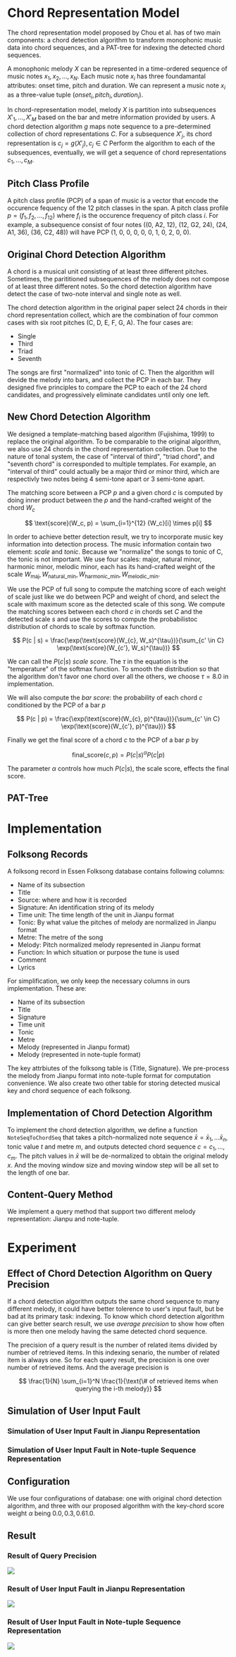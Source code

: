 # Chord Representation Model

The chord representation model proposed by Chou et al. has of two main components: a chord detection algorithm to transform monophonic music data into chord sequences, and a PAT-tree for indexing the detected chord sequences.

A monophonic melody $X$ can be represented in a time-ordered sequence of music notes $x_1, x_2, \ldots, x_N$. Each music note $x_i$ has three foundamantal attributes: onset time, pitch and duration. We can represent a music note $x_i$ as a three-value tuple $(onset_i, pitch_i, duration_i)$.

In chord-representation model, melody $X$ is partition into subsequences $X'_1, \ldots, X'_M$ based on the bar and metre information provided by users. A chord detection algorithm $g$ maps note sequence to a pre-determined collection of chord representations $C$. For a subsequence $X'_j$, its chord representation is $c_j = g(X'_j), c_j \in C$ Perform the algorithm to each of the subsequences, eventually, we will get a sequence of chord representations $c_1, \ldots, c_M$.

## Pitch Class Profile

A pitch class profile (PCP) of a span of music is a vector that encode the occurence fequency of the 12 pitch classes in the span. A pitch class profile $p = (f_1, f_2, \ldots, f_{12})$ where $f_i$ is the occurence frequency of pitch class $i$. For example, a subsequence consist of four notes ((0, A2, 12), (12, G2, 24), (24, A1, 36), (36, C2, 48)) will have PCP (1, 0, 0, 0, 0, 0, 1, 0, 2, 0, 0).

## Original Chord Detection Algorithm

A chord is a musical unit consisting of at least three different pitches. Sometimes, the parititioned subsequences of the melody does not compose of at least three different notes. So the chord detection algorithm have detect the case of two-note interval and single note as well.

The chord detection algorithm in the original paper select 24 chords in their chord representation collect, which are the combination of four common cases with six root pitches (C, D, E, F, G, A). The four cases are:

- Single
- Third
- Triad
- Seventh


The songs are first "normalized" into tonic of C. Then the algorithm will devide the melody into bars, and collect the PCP in each bar. They designed five principles to compare the PCP to each of the 24 chord candidates, and progressively eliminate candidates until only one left.

## New Chord Detection Algorithm

We designed a template-matching based algorithm (Fujishima, 1999) to replace the original algorithm. To be comparable to the original algorithm, we also use 24 chords in the chord representation collection. Due to the nature of tonal system, the case of "interval of third", "triad chord", and "seventh chord" is corresponded to multiple templates. For example, an "interval of third" could actually be a major third or minor third, which are respectivly two notes being 4 semi-tone apart or 3 semi-tone apart. 

The matching score between a PCP $p$ and a given chord $c$ is computed by doing inner product between the $p$ and the hand-crafted weight of the chord $W_c$

$$
\text{score}(W_c, p) = \sum_{i=1}^{12} {W_c}[i] \times p[i]
$$

In order to achieve better detection result, we try to incorporate music key information into detection process. The music information contain two element: *scale* and *tonic*. Because we "normalize" the songs to tonic of C, the tonic is not important. We use four scales: major, natural minor, harmonic minor, melodic minor, each has its hand-crafted weight of the scale $W_{\text{maj}}, W_{\text{natural\_min}}, W_{\text{harmonic\_min}}, W_{\text{melodic\_min}}$.

We use the PCP of full song to compute the matching score of each weight of scale just like we do between PCP and weight of chord, and select the scale with maximum score as the detected scale of this song. We compute the matching scores between each chord $c$ in chords set $C$ and the detected scale $s$ and use the scores to compute the probabilistoc distribution of chords to scale by softmax function.

$$
P(c | s) = \frac{\exp(\text{score}(W_{c}, W_s)^{\tau})}{\sum_{c' \in C} \exp(\text{score}(W_{c'}, W_s)^{\tau})}
$$

We can call the $P(c | s)$ *scale score*. The $\tau$ in the equation is the "temperature" of the softmax function. To smooth the distribution so that the algorithm don't favor one chord over all the others, we choose $\tau = 8.0$ in implementation.

We will also compute the *bar score*: the probability of each chord $c$ conditioned by the PCP of a bar $p$

$$
P(c | p) = \frac{\exp(\text{score}(W_{c}, p)^{\tau})}{\sum_{c' \in C} \exp(\text{score}(W_{c'}, p)^{\tau})}
$$

Finally we get the final score of a chord $c$ to the PCP of a bar $p$ by

$$
\text{final\_score}(c, p) = P(c | s)^\alpha P(c | p)
$$

The parameter $\alpha$ controls how much $P(c | s)$, the scale score, effects the final score.

## PAT-Tree


# Implementation

## Folksong Records

A folksong record in Essen Folksong database contains following columns:

- Name of its subsection
- Title
- Source: where and how it is recorded
- Signature: An identification string of its melody
- Time unit: The time length of the unit in Jianpu format  
- Tonic: By what value the pitches of melody are normalized in Jianpu format
- Metre: The metre of the song
- Melody: Pitch normalized melody represented in Jianpu format
- Function: In which situation or purpose the tune is used
- Comment
- Lyrics

For simplification, we only keep the necessary columns in ours implementation. These are:

- Name of its subsection
- Title
- Signature
- Time unit
- Tonic
- Metre
- Melody (represented in Jianpu format)
- Melody (represented in note-tuple format)

The key attrbiutes of the folksong table is {Title, Signature}. We pre-process the melody from Jianpu format into note-tuple format for computation convenience. We also create two other table for storing detected musical key and chord sequence of each folksong. 

## Implementation of Chord Detection Algorithm

To implement the chord detection algorithm, we define a function `NoteSeqToChordSeq` that takes a pitch-normalized note sequence $\bar{x} = \bar{x}_1, \ldots \bar{x}_n$, tonic value $t$ and metre $m$, and outputs detected chord sequence $c = c_1, \ldots, c_m$. The pitch values in $\bar{x}$ will be de-normalized to obtain the original melody $x$. And the moving window size and moving window step will be all set to the length of one bar.  

## Content-Query Method

We implement a query method that support two different melody representation: Jianpu and note-tuple. 

# Experiment

## Effect of Chord Detection Algorithm on Query Precision

If a chord detection algorithm outputs the same chord sequence to many different melody, it could have better tolerence to user's input fault, but be bad at its primary task: indexing. To know which chord detection algorithm can give better search result, we use *average precision* to show how often is more then one melody having the same detected chord sequence. 

The precision of a query result is the number of related items divided by number of retrieved items. In this indexing senario, the number of related item is always one. So for each query result, the precision is one over number of retrieved items. And the average precision is

$$
\frac{1}{N} \sum_{i=1}^N \frac{1}{\text{\# of retrieved items when querying the i-th melody}} 
$$


## Simulation of User Input Fault


### Simulation of User Input Fault in Jianpu Representation


### Simulation of User Input Fault in Note-tuple Sequence Representation


## Configuration

We use four configurations of database: one with original chord detection algorithm, and three with our proposed algorithm with the key-chord score weight $\alpha$ being $0.0, 0.3, 0.6 1.0$. 

## Result

### Result of Query Precision

![](imgs/average_precision.png)

### Result of User Input Fault in Jianpu Representation

![](imgs/jianpu_corruption_hit_rate.png)

### Result of User Input Fault in Note-tuple Sequence Representation

![](imgs/note-tuple_corruption_hit_rate.png)
